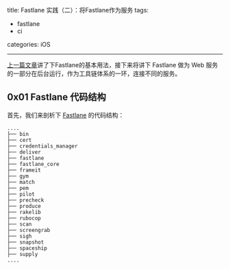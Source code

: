 title: Fastlane 实践（二）：将Fastlane作为服务
tags:
- fastlane
- ci

categories: iOS

---

[上一篇文章](https://chaosky.tech/2020/05/04/fastlane-in-action-1/)讲了下Fastlane的基本用法，接下来将讲下 Fastlane 做为 Web 服务的一部分在后台运行，作为工具链体系的一环，连接不同的服务。

## 0x01 Fastlane 代码结构

首先，我们来剖析下 [Fastlane](https://github.com/fastlane/fastlane) 的代码结构：

```
....
├── bin
├── cert
├── credentials_manager
├── deliver
├── fastlane
├── fastlane_core
├── frameit
├── gym
├── match
├── pem
├── pilot
├── precheck
├── produce
├── rakelib
├── rubocop
├── scan
├── screengrab
├── sigh
├── snapshot
├── spaceship
├── supply
....
```
